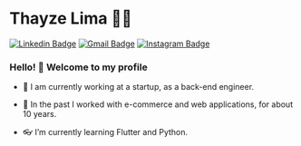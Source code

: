 # Thayze Lima :woman_technologist:

[![Linkedin Badge](https://img.shields.io/badge/-LinkedIn-blue?style=flat-square&logo=Linkedin&logoColor=white&link=https://www.linkedin.com/in/rebeccamanzi/)](https://www.linkedin.com/in/thzlima/)
[![Gmail Badge](https://img.shields.io/badge/-Gmail-c14438?style=flat-square&logo=Gmail&logoColor=white&link=mailto:rebeccamanzi@gmail.com)](mailto:thaylp@gmail.com)
[![Instagram Badge](https://img.shields.io/badge/-Instagram-C13584?style=flat-square&labelColor=C13584&logo=instagram&logoColor=white&link=https://www.instagram.com/codepwr/)](https://www.instagram.com/thzlima/)

### Hello! 👋 Welcome to my profile

- :office: I am currently working at a startup, as a back-end engineer.

- :city_sunrise: In the past I worked with e-commerce and web applications, for about 10 years.

- :eyeglasses: I’m currently learning Flutter and Python.

